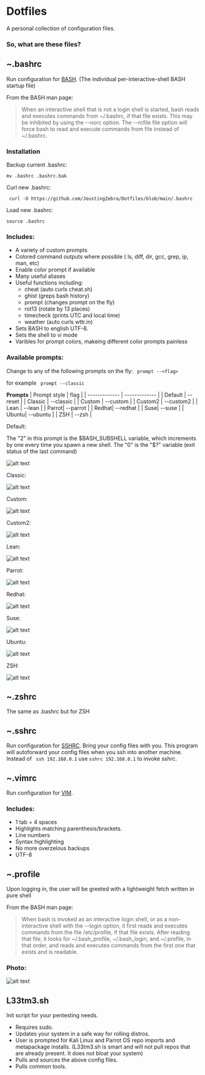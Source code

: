 # Dotfiles
A personal collection of configuration files.

### So, what are these files?

## ~.bashrc
Run configuration for [BASH](https://tiswww.case.edu/php/chet/bash/bashtop.html). (The individual per-interactive-shell BASH startup file)

From the BASH man page:
> When an interactive shell that is not a login shell is started, bash reads and executes commands from ~/.bashrc, if that file exists.  This may be inhibited by using the --norc option.  The --rcfile file option will force bash to read and execute commands from file instead of ~/.bashrc.

### Installation

Backup current .bashrc:

  ```mv .bashrc .bashrc.bak```

Curl new .bashrc:

  ``` curl -O https://github.com/JoustingZebra/Dotfiles/blob/main/.bashrc```

Load new .bashrc:

  ``` source .bashrc ```

### Includes:

- A variety of custom prompts
- Colored command outputs where possible ( ls, diff, dir, gcc, grep, ip, man, etc)
- Enable color prompt if available
- Many useful aliases
- Useful functions including:
  - cheat (auto curls cheat.sh)
  - ghist (greps bash history)
  - prompt (changes prompt on the fly)
  - rot13 (rotate by 13 places)
  - timecheck (prints UTC and local time)
  - weather (auto curls wttr.in) 
- Sets BASH to english UTF-8.
- Sets the shell to vi mode
- Varibles for prompt colors, makeing different color prompts painless

### Available prompts:

Change to any of the following prompts on the fly: ``` prompt --<flag>```

for example ``` prompt --classic```

**Prompts**
| Prompt style | flag |
| ------------- | ------------- |
| Default  | --reset  |
| Classic  | --classic |
| Custom  | --custom |
| Custom2 | --custom2 |
| Lean  | --lean |
| Parrot| --parrot |
| Redhat| --redhat |
| Suse| --suse |
| Ubuntu| --ubuntu |
| ZSH | --zsh | 

Default:

The "2" in this prompt is the $BASH_SUBSHELL variable, which increments by one every time you spawn a new shell. The "0" is the "$?" variable (exit status of the last command) 


![alt text](https://github.com/JoustingZebra/Dotfiles/blob/main/Images/default_prompt.PNG)

Classic:

![alt text](https://github.com/JoustingZebra/Dotfiles/blob/main/Images/classic_prompt.PNG)

Custom:

![alt text](https://github.com/JoustingZebra/Dotfiles/blob/main/Images/custom_prompt.PNG)


Custom2:

![alt text](https://github.com/JoustingZebra/Dotfiles/blob/main/Images/custom2_prompt.PNG)

Lean:

![alt text](https://github.com/JoustingZebra/Dotfiles/blob/main/Images/lean.PNG)

Parrot:

![alt text](https://github.com/JoustingZebra/Dotfiles/blob/main/Images/parrot.PNG)

Redhat:

![alt text](https://github.com/JoustingZebra/Dotfiles/blob/main/Images/redhat.PNG)

Suse:

![alt text](https://github.com/JoustingZebra/Dotfiles/blob/main/Images/suse.PNG)

Ubuntu:

![alt text](https://github.com/JoustingZebra/Dotfiles/blob/main/Images/ubuntu.PNG)

ZSH:

![alt text](https://github.com/JoustingZebra/Dotfiles/blob/main/Images/zsh.PNG)

                             
## ~.zshrc
The same as .bashrc but for ZSH 
## ~.sshrc
Run configuration for [SSHRC](https://github.com/taylorskalyo/sshrc).
Bring your config files with you. 
This program will autoforward your config files when you ssh into another machine. Instead of ``` ssh 192.168.0.1``` use ```sshrc 192.168.0.1``` to invoke sshrc.

## ~.vimrc
Run configuration for [VIM](https://www.vim.org/).

### Includes:
- 1 tab = 4 spaces
- Highlights matching parenthesis/brackets.
- Line numbers
- Syntax highlighting
- No more overzelous backups
- UTF-8

## ~.profile
Upon logging in, the user will be greeted with a lightweight fetch written in pure shell

From the BASH man page:
> When bash is invoked as an interactive login shell, or as a non-interactive shell with the --login option, it first reads and executes commands from the file /etc/profile, if that file exists.  After reading that file, it looks for ~/.bash_profile, ~/.bash_login, and ~/.profile, in that order, and reads and executes commands from the first one that exists and is readable.

### Photo:
![alt text](https://github.com/JoustingZebra/Dotfiles/blob/main/Images/profile.PNG)

## L33tm3.sh
Init script for your pentesting needs.
- Requires sudo.
- Updates your system in a safe way for rolling distros.
- User is prompted for Kali Linux and Parrot OS repo imports and metapackage installs. (L33tm3.sh is smart and will not pull repos that are already present. It does not bloat your system)
- Pulls and sources the above config files.
- Pulls common tools.
